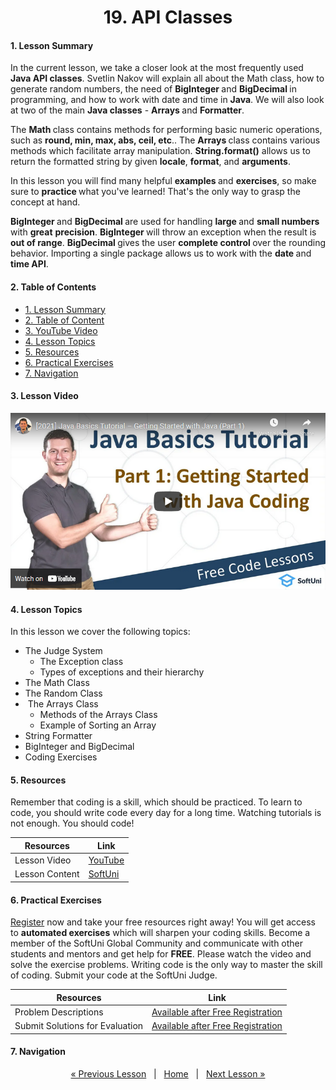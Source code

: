 <h1 align="center">19. API Classes</h1>

#### 1. Lesson Summary

<p>In the current lesson, we take a closer look at the most frequently used <b>Java API classes</b>. Svetlin Nakov will explain all about the Math class, how to generate random numbers, the need of <b>BigInteger </b>and <b>BigDecimal </b>in programming, and how to work with date and time in <b>Java</b>. We will also look at two of the main <b>Java classes</b> - <b>Arrays </b>and <b>Formatter</b>.</p><p>The <b>Math </b>class contains methods for performing basic numeric operations, such as <b>round, min, max, abs, ceil, etc</b>.. The <b>Arrays </b>class contains various methods which facilitate array manipulation. <b>String.format()</b> allows us to return the formatted string by given <b>locale</b>, <b>format</b>, and <b>arguments</b>.</p><p>In this lesson you will find many helpful <b>examples </b>and <b>exercises</b>, so make sure to <b>practice </b>what you've learned! That's the only way to grasp the concept at hand.</p><p><b>BigInteger </b>and <b>BigDecimal </b>are used for handling <b>large </b>and <b>small numbers</b> with <b>great</b> <b>precision</b>. <b>BigInteger </b>will throw an exception when the result is <b>out of range</b>. <b>BigDecimal </b>gives the user <b>complete control </b>over the rounding behavior. Importing a single package allows us to work with the <b>date </b>and <b>time API</b>. </p>

#### 2. Table of Contents
* [1. Lesson Summary](#1-Lesson-Summary)
* [2. Table of Content](#2-Table-of-Content)
* [3. YouTube Video](#3-YouTube-Video)
* [4. Lesson Topics](#4-Lesson-Topics)
* [5. Resources](#5-Resources)
* [6. Practical Exercises](#6-Practical-Exercises)
* [7. Navigation](#7-Navigation)

#### 3. Lesson Video
<p align="center">
<a href="https://youtu.be/sXM31yfsj04">
    <img src="assets/embedded-videos/1.png" alt="YouTube Thumbnail">
 </a>
</p>

#### 4. Lesson Topics
In this lesson we cover the following topics:

* The Judge System
    * The Exception class
    * Types of exceptions and their hierarchy
* The Math Class
* The Random Class
*  The Arrays Class
    * Methods of the Arrays Class
    * Example of Sorting an Array
* String Formatter
* BigInteger and BigDecimal
* Coding Exercises

#### 5. Resources
<p>Remember that coding is a skill, which should be practiced. To learn to code, you should write code every day for a long time. Watching tutorials is not enough. You should code! </p>

| Resources | Link |
| ----- | ----- |
| Lesson Video| [YouTube](https://youtu.be/sXM31yfsj04) |
| Lesson Content | [SoftUni](https://softuni.org/code-lessons/java-foundations-certification-java-api-classes/) |

#### 6. Practical Exercises
<a href="https://softuni.org/checkout/join-community">Register</a> now and take your free resources right away! You will get access to **automated exercises** which will sharpen your coding skills. Become a member of the SoftUni Global Community and communicate with other students and mentors and get help for **FREE**.
Please watch the video and solve the exercise problems. Writing code is the only way to master the skill of coding. Submit your code at the SoftUni Judge.

| Resources | Link |
| ----- | ----- |
| Problem Descriptions | [Available after Free Registration](https://softuni.org/code-lessons/java-foundations-certification-java-api-classes/) |
| Submit Solutions for Evaluation | [Available after Free Registration](https://softuni.org/code-lessons/java-foundations-certification-java-api-classes/) |

#### 7. Navigation

<p align="center">
    <a href="https://github.com/SoftUni/Free-Java-Certification-Course/blob/main/lessons/18-Exception-Handling.md">« Previous Lesson</a> &nbsp; | &nbsp; <a href="https://github.com/SoftUni/Free-Java-Certification-Course">Home</a> &nbsp; | &nbsp; <a href="https://github.com/SoftUni/Free-Java-Certification-Course/blob/main/lessons/20-JDK-and-JRE.md">Next Lesson »</a>
</p>